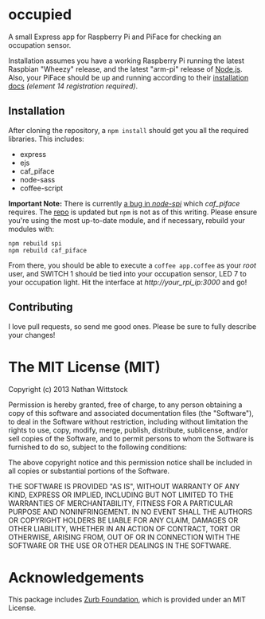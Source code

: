 occupied
========

A small Express app for Raspberry Pi and PiFace for checking an occupation sensor.


Installation assumes you have a working Raspberry Pi running the latest Raspbian "Wheezy" release, and the latest "arm-pi" release of [Node.js](http://nodejs.org). Also, your PiFace should be up and running according to their [installation docs](http://www.element14.com/community/docs/DOC-53057/l/piface-get-started-guide) *(element 14 registration required)*.


Installation
------------

After cloning the repository, a `npm install` should get you all the required libraries. This includes:

- express
- ejs
- caf_piface
- node-sass
- coffee-script

**Important Note:** There is currently [a bug in *node-spi*](https://github.com/RussTheAerialist/node-spi/issues/3) which *caf_piface* requires. The [repo](https://github.com/RussTheAerialist/node-spi) is updated but `npm` is not as of this writing. Please ensure you're using the most up-to-date module, and if necessary, rebuild your modules with:

```
npm rebuild spi
npm rebuild caf_piface
```

From there, you should be able to execute a `coffee app.coffee` as your *root* user, and SWITCH 1 should be tied into your occupation sensor, LED 7 to your occupation light. Hit the interface at *http://your_rpi_ip:3000* and go!


Contributing
------------

I love pull requests, so send me good ones. Please be sure to fully describe your changes!


The MIT License (MIT)
=====================

Copyright (c) 2013 Nathan Wittstock

Permission is hereby granted, free of charge, to any person obtaining a copy of
this software and associated documentation files (the "Software"), to deal in
the Software without restriction, including without limitation the rights to
use, copy, modify, merge, publish, distribute, sublicense, and/or sell copies of
the Software, and to permit persons to whom the Software is furnished to do so,
subject to the following conditions:

The above copyright notice and this permission notice shall be included in all
copies or substantial portions of the Software.

THE SOFTWARE IS PROVIDED "AS IS", WITHOUT WARRANTY OF ANY KIND, EXPRESS OR
IMPLIED, INCLUDING BUT NOT LIMITED TO THE WARRANTIES OF MERCHANTABILITY, FITNESS
FOR A PARTICULAR PURPOSE AND NONINFRINGEMENT. IN NO EVENT SHALL THE AUTHORS OR
COPYRIGHT HOLDERS BE LIABLE FOR ANY CLAIM, DAMAGES OR OTHER LIABILITY, WHETHER
IN AN ACTION OF CONTRACT, TORT OR OTHERWISE, ARISING FROM, OUT OF OR IN
CONNECTION WITH THE SOFTWARE OR THE USE OR OTHER DEALINGS IN THE SOFTWARE.


Acknowledgements
================

This package includes [Zurb Foundation](http://foundation.zurb.com), which is provided under an MIT License.
